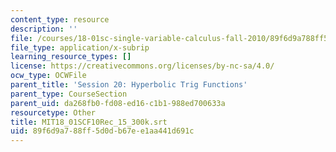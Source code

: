 ```yaml
---
content_type: resource
description: ''
file: /courses/18-01sc-single-variable-calculus-fall-2010/89f6d9a788ff5d0db67ee1aa441d691c_MIT18_01SCF10Rec_15_300k.vtt
file_type: application/x-subrip
learning_resource_types: []
license: https://creativecommons.org/licenses/by-nc-sa/4.0/
ocw_type: OCWFile
parent_title: 'Session 20: Hyperbolic Trig Functions'
parent_type: CourseSection
parent_uid: da268fb0-fd08-ed16-c1b1-988ed700633a
resourcetype: Other
title: MIT18_01SCF10Rec_15_300k.srt
uid: 89f6d9a7-88ff-5d0d-b67e-e1aa441d691c
---
```

